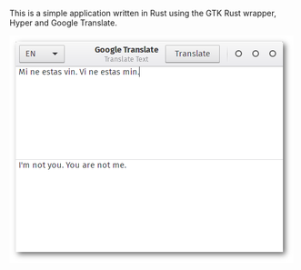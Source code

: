 This is a simple application written in Rust using the GTK Rust wrapper, Hyper and Google Translate.

![screenshot](screenshot.png)
